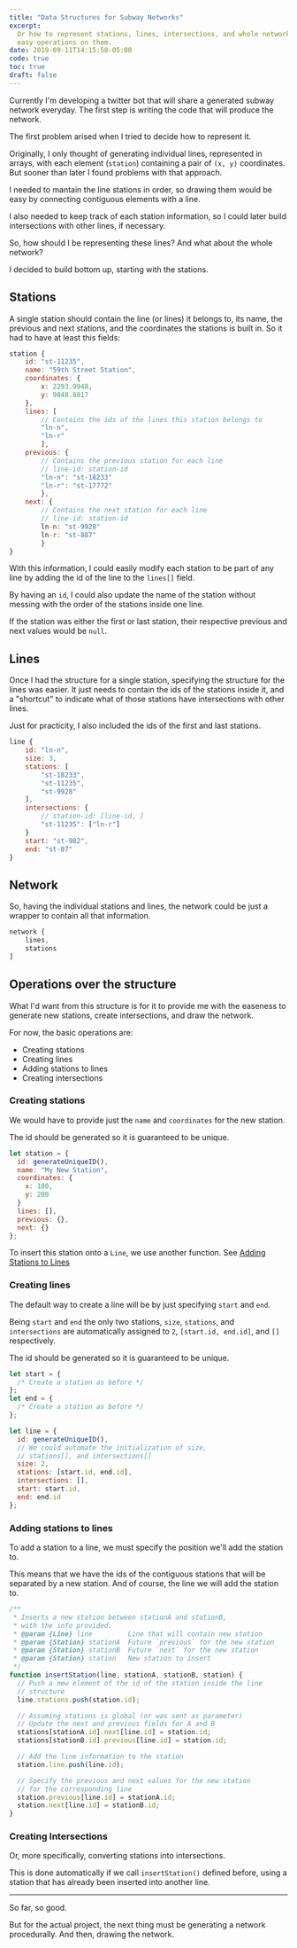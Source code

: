 ```yaml
---
title: "Data Structures for Subway Networks"
excerpt:
  Or how to represent stations, lines, intersections, and whole networks for
  easy operations on them.
date: 2019-09-11T14:15:58-05:00
code: true
toc: true
draft: false
---
```


Currently I'm developing a twitter bot that will share a generated subway
network everyday. The first step is writing the code that will produce the
network.

The first problem arised when I tried to decide how to represent it.

Originally, I only thought of generating individual lines, represented in
arrays, with each element (`station`) containing a pair of `(x, y)` coordinates.
But sooner than later I found problems with that approach.

I needed to mantain the line stations in order, so drawing them would be easy by
connecting contiguous elements with a line.

I also needed to keep track of each station information, so I could later build
intersections with other lines, if necessary.

So, how should I be representing these lines? And what about the whole network?

I decided to build bottom up, starting with the stations.

## Stations

A single station should contain the line (or lines) it belongs to, its name, the
previous and next stations, and the coordinates the stations is built in. So it
had to have at least this fields:

```js
station {
    id: "st-11235",
    name: "59th Street Station",
    coordinates: {
        x: 2293.9948,
        y: 9848.8817
    },
    lines: [
        // Contains the ids of the lines this station belongs to
        "ln-n",
        "ln-r"
        ],
    previous: {
        // Contains the previous station for each line
        // line-id: station-id
        "ln-n": "st-18233"
        "ln-r": "st-17772"
        },
    next: {
        // Contains the next station for each line
        // line-id: station-id
        ln-n: "st-9928"
        ln-r: "st-887"
        }
}
```

With this information, I could easily modify each station to be part of any line
by adding the id of the line to the `lines[]` field.

By having an `id`, I could also update the name of the station without messing
with the order of the stations inside one line.

If the station was either the first or last station, their respective previous
and next values would be `null`.

## Lines

Once I had the structure for a single station, specifying the structure for the
lines was easier. It just needs to contain the ids of the stations inside it,
and a "shortcut" to indicate what of those stations have intersections with
other lines.

Just for practicity, I also included the ids of the first and last stations.

```js
line {
    id: "ln-n",
    size: 3,
    stations: [
        "st-18233",
        "st-11235",
        "st-9928"
    ],
    intersections: {
        // station-id: [line-id, ]
        "st-11235": ["ln-r"]
    }
    start: "st-982",
    end: "st-87"
}
```

## Network

So, having the individual stations and lines, the network could be just a
wrapper to contain all that information.

```js
network {
    lines,
    stations
]
```

## Operations over the structure

What I'd want from this structure is for it to provide me with the easeness to
generate new stations, create intersections, and draw the network.

For now, the basic operations are:

- Creating stations
- Creating lines
- Adding stations to lines
- Creating intersections

### Creating stations

We would have to provide just the `name` and `coordinates` for the new station.

The id should be generated so it is guaranteed to be unique.

```js
let station = {
  id: generateUniqueID(),
  name: "My New Station",
  coordinates: {
    x: 100,
    y: 200
  }
  lines: [],
  previous: {},
  next: {}
};
```

To insert this station onto a `Line`, we use another function. See
[Adding Stations to Lines](#adding-stations-to-lines)

### Creating lines

The default way to create a line will be by just specifying `start` and `end`.

Being `start` and `end` the only two stations, `size`, `stations`, and
`intersections` are automatically assigned to `2`, `[start.id, end.id]`, and
`[]` respectively.

The id should be generated so it is guaranteed to be unique.

```js
let start = {
  /* Create a station as before */
};
let end = {
  /* Create a station as before */
};

let line = {
  id: generateUniqueID(),
  // We could automate the initialization of size,
  // stations[], and intersections[]
  size: 2,
  stations: [start.id, end.id],
  intersections: [],
  start: start.id,
  end: end.id
};
```

### Adding stations to lines

To add a station to a line, we must specify the position we'll add the station
to.

This means that we have the ids of the contiguous stations that will be
separated by a new station. And of course, the line we will add the station to.

```js
/**
 * Inserts a new station between stationA and stationB,
 * with the info provided.
 * @param {Line} line         Line that will contain new station
 * @param {Station} stationA  Future `previous` for the new station
 * @param {Station} stationB  Future `next` for the new station
 * @param {Station} station   New station to insert
 */
function insertStation(line, stationA, stationB, station) {
  // Push a new element of the id of the station inside the line
  // structure
  line.stations.push(station.id);

  // Assuming stations is global (or was sent as parameter)
  // Update the next and previous fields for A and B
  stations[stationA.id].next[line.id] = station.id;
  stations[stationB.id].previous[line.id] = station.id;

  // Add the line information to the station
  station.line.push(line.id);

  // Specify the previous and next values for the new station
  // for the corresponding line
  station.previous[line.id] = stationA.id;
  station.next[line.id] = stationB.id;
}
```

### Creating Intersections

Or, more specifically, converting stations into intersections.

This is done automatically if we call `insertStation()` defined before, using a
station that has already been inserted into another line.

---

So far, so good.

But for the actual project, the next thing must be generating a network
procedurally. And then, drawing the network.
